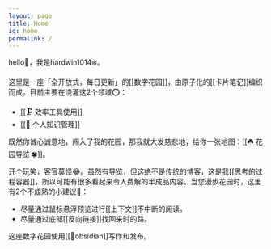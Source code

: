 ```yaml
---
layout: page
title: Home
id: home
permalink: /
---
```

<!-- 改成从源文件复制，避免每次改2份儿。
netlify构建代码：cp -f _notes/AboutTheGarden.md _pages/index.md && mv _notes/Extras . && jekyll build --trace
 -->
 
hello👋，我是hardwin1014❄️。

这里是一座「全开放式，每日更新」的[[数字花园]]，由原子化的[[卡片笔记]]编织而成。目前主要在浇灌这2个领域⭕：

- [[🗜 效率工具使用]]
- [[🧀 个人知识管理]]

既然你诚心诚意地，闯入了我的花园，那我就大发慈悲地，给你一张地图：[[☘️ 花园导览 🍀]]。

开个玩笑，客官莫怪😂。虽然有导览，但这绝不是传统的博客，这是我[[思考的过程容器]]，所以可能有很多看起来令人费解的半成品内容。当您漫步花园时，这里有2个不成熟的小建议💁：

- 尽量通过鼠标悬浮预览进行[[上下文]]不中断的阅读。
- 尽量通过底部[[反向链接]]找回来时的路。

这座数字花园使用[[🤖obsidian]]写作和发布。